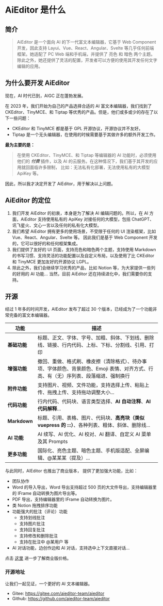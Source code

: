 # AiEditor 是什么


## 简介

> AiEditor 是一个面向 AI 的下一代富文本编辑器，它基于 Web Component 开发，因此支持 Layui、Vue、React、Angular、Svelte 等几乎任何前端框架。她适配了 PC Web 端和手机端，并提供了 亮色 和 暗色 两个主题。除此之外，她还提供了灵活的配置，开发者可以方便的使用其开发任何文字编辑的应用。


## 为什么要开发 AiEditor

现在，AI 时代已到，AIGC 正在蓬勃发展。

在 2023 年，我们开始为自己的产品选择合适的 AI 富文本编辑器，我们找到了 CKEditor、TinyMCE、和 Tiptap 等优秀的产品。但是，他们或多或少的存在了以下一些问题：

- CKEditor 和 TinyMCE 都是基于 GPL 开源协议，开源协议并不友好。
- Tiptap 是一个无头编辑器，在使用的时候需要基于其做许多的额外开发工作。

**最为主要的是：**
> 在使用 CKEditor、TinyMCE、和 Tiptap 等编辑器的 AI 功能时，必须使用他们的 **_付费_** 插件，以及 AI 的云服务。在这种情况下，我们基于其开发的应用就回面临许多限制，
> 比如：无法私有化部署，无法使用私有的大模型 ApiKey 等。

因此，所以我才决定开发了 AiEditor，用于解决以上问题。


## AiEditor 的定位

1. 我们开发 AiEditor 的初衷，本身是为了解决 AI 编辑问题的。所以，在 AI 方面，AiEditor 支持使用私有的 ApiKey 对接任何的大模型，包括 ChatGPT、讯飞星火、文心一言以及任何的私有化大模型。
2. 我们希望 AiEditor 拥有更多的使用场景，不受限于任何的 UI 渲染框架，比如 Vue、React、Angular、Svelte 等。 因此我们是基于 Web Component 开发的，它可以很好的和任何框架集成。
3. 我们提供了友好的 UI 页面，支持亮色和暗色两个主题，支持使用 Markdown 的书写习惯、支持灵活的功能配置以及自定义布局，以及使用了比 CKEditor 和 TinyMCE 更加友好的开源协议 LGPL。
4. 除此之外，我们会继续学习优秀的产品，比如 Notion 等，为大家提供一些列的好用的 AI 功能... 当然，目前 AiEditor 还在持续进化中，我们需要你的支持。




## 开源


经过 1 年多的时间开发，AIEditor 发布了超过 30 个版本，已经成为了一个功能非常完备的富文本编辑器。

| 功能            | 描述                                                                    |
|---------------|-----------------------------------------------------------------------|
| **基础功能**      | 标题、正文、字体、字号、加粗、斜体、下划线、删除线、链接、行内代码、上标、下标、分割线、引用、打印                     |
| **增强功能**      | 撤回、重做、格式刷、橡皮擦（清除格式）、待办事项、字体颜色、背景颜色、Emoji 表情、对齐方式、行高、有（无）序列表、段落缩进、强制换行 |
| **附件功能**      | 支持图片、视频、文件功能，支持选择上传、粘贴上传、拖拽上传、支持拖动调整大小...                             |
| **代码功能**      | 行内代码、代码块、语言类型选择、**AI 自动注释**、**AI 代码解释**...                            |
| **Markdown**  | 标题、引用、表格、图片、代码块、**高亮块（类似 vuepress 的 :::）**、各种列表、粗体、斜体、删除线...          |
| **AI 功能**     | AI 续写、AI 优化、AI 校对、AI 翻译、自定义 AI 菜单及其 Prompts                           |
| **更多功能**      | 国际化、亮色主题、暗色主题、手机版适配、全屏编辑、@某某某（提及）...                                  |


与此同时，AIEditor 也推出了商业版本， 提供了更加强大功能，比如：
- 团队协作
- Word 的导入导出，Word 导出支持超过 500 页的大文件导出，支持编辑器里的 IFrame 自动转换为图片导出等。
- PDF 导出，支持编辑器里的 IFrame 自动转换为图片。
- 类 Notion 拖拽排序功能
- 功能强大的批注（评论）功能
  - 支持划线批注
  - 支持图片批注
  - 支持回复批注
  - 支持修改和删除批注
  - 支持在批注中 @某用户 等
- AI 对话功能，边创作边和 AI 对话，支持选中上下文直接对话...


点击 [这里](https://aieditor.com.cn/zh/price) 进一步了解商业版价格。


### 开源地址

让我们一起见证，一个更好的 AI 文本编辑器。

- Gitee: https://gitee.com/aieditor-team/aieditor
- Github: https://github.com/aieditor-team/aieditor



